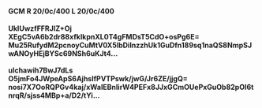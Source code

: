 #### GCM R 20/0c/400 L 20/0c/400
**UklUwzfFFRJIZ+Oj**<br/>**XEgC5vA6b2dr88xfkIkpnXL0T4gFMDsT5CdO+osPg6E=**<br/>**Mu25RufydM2pcnoyCuMtV0X5lbDiInzzhUk1GuDfn189sq1naQS8NmpSJwANOyHEjBYSc69NSh6uKJt4...**<br/><br/>
**uIchawih7BwJ7dLs**<br/>**O5jmFo4JWpeApS6AjhslfPVTPswk/jwG/Jr6ZE/jjgQ=**<br/>**nosi7X7OoRQPGv4kaj/xWalEBnIirW4PEFx8JJxGCmOUePxGuOb82pOI6tnrqR/sjss4MBp+a/D2/tYi...**